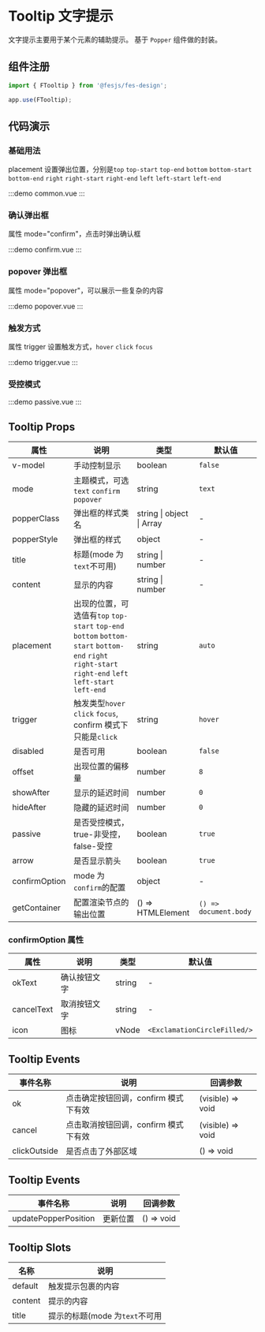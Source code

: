 # Tooltip 文字提示

文字提示主要用于某个元素的辅助提示。
基于 `Popper` 组件做的封装。

## 组件注册

```js
import { FTooltip } from '@fesjs/fes-design';

app.use(FTooltip);
```

## 代码演示

### 基础用法

placement 设置弹出位置，分别是`top` `top-start` `top-end` `bottom` `bottom-start` `bottom-end` `right` `right-start` `right-end` `left` `left-start` `left-end`

:::demo
common.vue
:::

### 确认弹出框

属性 mode="confirm"，点击时弹出确认框

:::demo
confirm.vue
:::

### popover 弹出框

属性 mode="popover"，可以展示一些复杂的内容

:::demo
popover.vue
:::

### 触发方式

属性 trigger 设置触发方式，`hover` `click` `focus`

:::demo
trigger.vue
:::

### 受控模式

:::demo
passive.vue
:::

## Tooltip Props

| 属性          | 说明                                                                                                                                                  | 类型                      | 默认值                |
| ------------- | ----------------------------------------------------------------------------------------------------------------------------------------------------- | ------------------------- | --------------------- |
| v-model       | 手动控制显示                                                                                                                                          | boolean                   | `false`               |
| mode          | 主题模式，可选`text` `confirm` `popover`                                                                                                              | string                    | `text`                |
| popperClass   | 弹出框的样式类名                                                                                                                                      | string \| object \| Array | -                     |
| popperStyle   | 弹出框的样式                                                                                                                                          | object                    | -                     |
| title         | 标题(mode 为`text`不可用)                                                                                                                             | string \| number          | -                     |
| content       | 显示的内容                                                                                                                                            | string \| number          | -                     |
| placement     | 出现的位置，可选值有`top` `top-start` `top-end` `bottom` `bottom-start` `bottom-end` `right` `right-start` `right-end` `left` `left-start` `left-end` | string                    | `auto`                |
| trigger       | 触发类型`hover` `click` `focus`, confirm 模式下只能是`click`                                                                                          | string                    | `hover`               |
| disabled      | 是否可用                                                                                                                                              | boolean                   | `false`               |
| offset        | 出现位置的偏移量                                                                                                                                      | number                    | `8`                   |
| showAfter     | 显示的延迟时间                                                                                                                                        | number                    | `0`                   |
| hideAfter     | 隐藏的延迟时间                                                                                                                                        | number                    | `0`                   |
| passive       | 是否受控模式，true-非受控，false-受控                                                                                                                 | boolean                   | `true`                |
| arrow         | 是否显示箭头                                                                                                                                          | boolean                   | `true`                |
| confirmOption | mode 为`confirm`的配置                                                                                                                                | object                    | -                     |
| getContainer  | 配置渲染节点的输出位置                                                                                                                                | () => HTMLElement         | `() => document.body` |

### confirmOption 属性

| 属性       | 说明         | 类型   | 默认值                       |
| ---------- | ------------ | ------ | ---------------------------- |
| okText     | 确认按钮文字 | string | -                            |
| cancelText | 取消按钮文字 | string | -                            |
| icon       | 图标         | vNode  | `<ExclamationCircleFilled/>` |

## Tooltip Events

| 事件名称     | 说明                                 | 回调参数          |
| ------------ | ------------------------------------ | ----------------- |
| ok           | 点击确定按钮回调，confirm 模式下有效 | (visible) => void |
| cancel       | 点击取消按钮回调，confirm 模式下有效 | (visible) => void |
| clickOutside | 是否点击了外部区域                   | () => void        |

## Tooltip Events

| 事件名称             | 说明     | 回调参数   |
| -------------------- | -------- | ---------- |
| updatePopperPosition | 更新位置 | () => void |

## Tooltip Slots

| 名称    | 说明                           |
| ------- | ------------------------------ |
| default | 触发提示包裹的内容             |
| content | 提示的内容                     |
| title   | 提示的标题(mode 为`text`不可用 |
